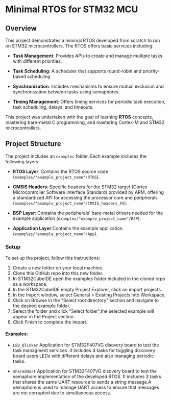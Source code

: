 # Minimal RTOS for STM32 MCU

## Overview

This project demonstrates a minimal RTOS developed from scratch to run on STM32 microcontrollers. The RTOS offers basic services including:

- **Task Management**: Provides APIs to create and manage multiple tasks with different priorities.
- **Task Scheduling**: A scheduler that supports round-robin and priority-based scheduling

- **Synchronization**: Includes mechanisms to ensure mutual exclusion and synchronization between tasks using semaphores.
- **Timing Management**: Offers timing services for periodic task execution, task scheduling, delays, and timeouts.

This project was undertaken with the goal of learning **RTOS** concepts, mastering bare-metal C programming, and mastering Cortex-M and STM32 microcontrollers.


## Project Structure

The project includes an `examples` folder. Each example includes the following layers:

- **RTOS Layer**: Contains the RTOS source code (`examples/"example_project_name"/RTOS`).


- **CMSIS Headers**: Specific headers for the STM32 target (Cortex Microcontroller Software Interface Standard) provided by ARM, offering a standardized API for accessing the processor core and peripherals (`examples/"example_project_name"/CMSIS_headers_FX`).


- **BSP Layer**: Contains the peripherals' bare-metal drivers needed for the example application (`examples/"example_project_name"/BSP`).


- **Application Layer**:Contains the example application (`examples/"example_project_name"/App`).



### Setup

To set up the project, follow this instructions: 

1. Create a new folder on your local machine.
2. Clone this GitHub repo into this new folder.
3. In STM32CubeIDE open the examples folder included in the cloned repo as a workspace.
4. In the STM32CubeIDE empty Project Explorer, click on import projects.
5. In the Import window, select General > Existing Projects into Workspace.
6. Click on Browse in the "Select root directory" section and navigate to the desired example folder.
7. Select the folder and click "Select folder",the selected example will appear in the Project section.
8. Click Finish to complete the import.


#### Examples:
- `LED_Blinker`
Application for STM32F407VG disovery board to test the task managment services .It includes 4 tasks for toggling discovery board users LEDs with different delays and also managing periodic tasks.
   
- `SharedUart`
 Application for STM32F407VG disovery board to test the semaphore implementation of the developed RTOS. It includes 3 tasks that shares the same UART resource to sends a string message.A semaphore is used to manage UART access to ensure that messages are not corrupted due to simultaneous access.


